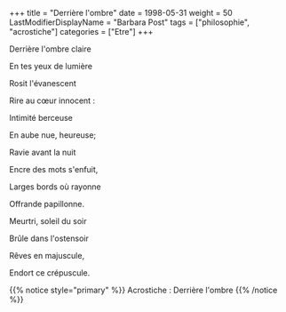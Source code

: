 +++
title = "Derrière l'ombre"
date = 1998-05-31
weight = 50
LastModifierDisplayName = "Barbara Post"
tags = ["philosophie", "acrostiche"]
categories = ["Etre"]
+++

Derrière l'ombre claire

En tes yeux de lumière

Rosit l'évanescent

Rire au cœur innocent :

Intimité berceuse

En aube nue, heureuse;

Ravie avant la nuit

Encre des mots s'enfuit,

Larges bords où rayonne

Offrande papillonne.

Meurtri, soleil du soir

Brûle dans l'ostensoir

Rêves en majuscule,

Endort ce crépuscule.

{{% notice style="primary" %}}
Acrostiche : Derrière l'ombre
{{% /notice %}}
